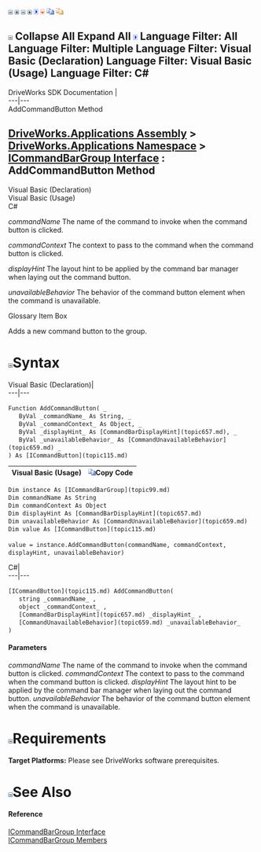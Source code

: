 ![](dotnetimages/collapse.gif) ![](dotnetimages/expand.gif) ![](dotnetimages/collapse.gif) ![](dotnetimages/expand.gif) ![](dotnetimages/drpdown.gif) ![](dotnetimages/drpdown_orange.gif) ![](dotnetimages/copycode.gif) ![](dotnetimages/copycodeHighlight.gif)

![](dotnetimages/collapse.gif) Collapse All Expand All ![](dotnetimages/drpdown.gif) Language Filter: All  Language Filter: Multiple  Language Filter: Visual Basic (Declaration) Language Filter: Visual Basic (Usage) Language Filter: C#  
---  
DriveWorks SDK Documentation  |   
---|---  
AddCommandButton Method   
  
[DriveWorks.Applications Assembly](topic13.md) > [DriveWorks.Applications Namespace](topic16.md) > [ICommandBarGroup Interface](topic99.md) : AddCommandButton Method  
---  
  
Visual Basic (Declaration)    
Visual Basic (Usage)    
C# 

_commandName_
    The name of the command to invoke when the command button is clicked.

_commandContext_
    The context to pass to the command when the command button is clicked.

_displayHint_
    The layout hint to be applied by the command bar manager when laying out the command button.

_unavailableBehavior_
    The behavior of the command button element when the command is unavailable.

Glossary Item Box

Adds a new command button to the group. 

# ![](dotnetimages/collapse.gif)Syntax

Visual Basic (Declaration)|   
---|---  
      
    
    Function AddCommandButton( _
       ByVal _commandName_ As String, _
       ByVal _commandContext_ As Object, _
       ByVal _displayHint_ As [CommandBarDisplayHint](topic657.md), _
       ByVal _unavailableBehavior_ As [CommandUnavailableBehavior](topic659.md) _
    ) As [ICommandButton](topic115.md)  
  
Visual Basic (Usage)| ![](dotnetimages/copycode.gif)Copy Code  
---|---  
      
    
    Dim instance As [ICommandBarGroup](topic99.md)
    Dim commandName As String
    Dim commandContext As Object
    Dim displayHint As [CommandBarDisplayHint](topic657.md)
    Dim unavailableBehavior As [CommandUnavailableBehavior](topic659.md)
    Dim value As [ICommandButton](topic115.md)
     
    value = instance.AddCommandButton(commandName, commandContext, displayHint, unavailableBehavior)  
  
C#|   
---|---  
      
    
    [ICommandButton](topic115.md) AddCommandButton( 
       string _commandName_ ,
       object _commandContext_ ,
       [CommandBarDisplayHint](topic657.md) _displayHint_ ,
       [CommandUnavailableBehavior](topic659.md) _unavailableBehavior_
    )  
  
#### Parameters

 _commandName_
    The name of the command to invoke when the command button is clicked.
_commandContext_
    The context to pass to the command when the command button is clicked.
_displayHint_
    The layout hint to be applied by the command bar manager when laying out the command button.
_unavailableBehavior_
    The behavior of the command button element when the command is unavailable.

# ![](dotnetimages/collapse.gif)Requirements

**Target Platforms:** Please see DriveWorks software prerequisites.

# ![](dotnetimages/collapse.gif)See Also

#### Reference

[ICommandBarGroup Interface](topic99.md)   
[ICommandBarGroup Members](topic100.md)


